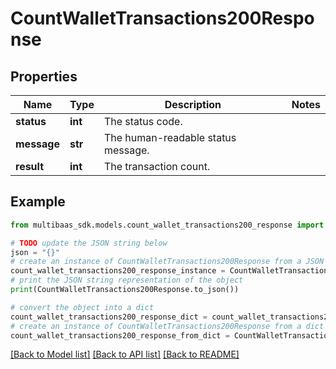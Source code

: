 # CountWalletTransactions200Response


## Properties

Name | Type | Description | Notes
------------ | ------------- | ------------- | -------------
**status** | **int** | The status code. | 
**message** | **str** | The human-readable status message. | 
**result** | **int** | The transaction count. | 

## Example

```python
from multibaas_sdk.models.count_wallet_transactions200_response import CountWalletTransactions200Response

# TODO update the JSON string below
json = "{}"
# create an instance of CountWalletTransactions200Response from a JSON string
count_wallet_transactions200_response_instance = CountWalletTransactions200Response.from_json(json)
# print the JSON string representation of the object
print(CountWalletTransactions200Response.to_json())

# convert the object into a dict
count_wallet_transactions200_response_dict = count_wallet_transactions200_response_instance.to_dict()
# create an instance of CountWalletTransactions200Response from a dict
count_wallet_transactions200_response_from_dict = CountWalletTransactions200Response.from_dict(count_wallet_transactions200_response_dict)
```
[[Back to Model list]](../README.md#documentation-for-models) [[Back to API list]](../README.md#documentation-for-api-endpoints) [[Back to README]](../README.md)


